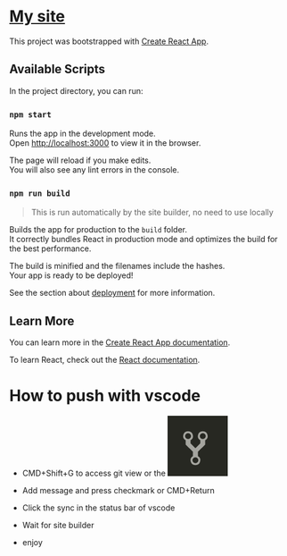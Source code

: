 # [My site](https://steeve-site.netlify.com/)

This project was bootstrapped with [Create React App](https://github.com/facebook/create-react-app).

## Available Scripts

In the project directory, you can run:

### `npm start`

Runs the app in the development mode.<br>
Open [http://localhost:3000](http://localhost:3000) to view it in the browser.

The page will reload if you make edits.<br>
You will also see any lint errors in the console.

### `npm run build`

>This is run automatically by the site builder, no need to use locally

Builds the app for production to the `build` folder.<br>
It correctly bundles React in production mode and optimizes the build for the best performance.

The build is minified and the filenames include the hashes.<br>
Your app is ready to be deployed!

See the section about [deployment](https://facebook.github.io/create-react-app/docs/deployment) for more information.

## Learn More

You can learn more in the [Create React App documentation](https://facebook.github.io/create-react-app/docs/getting-started).

To learn React, check out the [React documentation](https://reactjs.org/).

# How to push with vscode
- CMD+Shift+G to access git view
or the ![vscode git icon](https://github.com/ikon3000/mysite/raw/master/doc/git-vscode-icon.png)

- Add message and press checkmark or CMD+Return

- Click the sync in the status bar of vscode

- Wait for site builder

- enjoy

